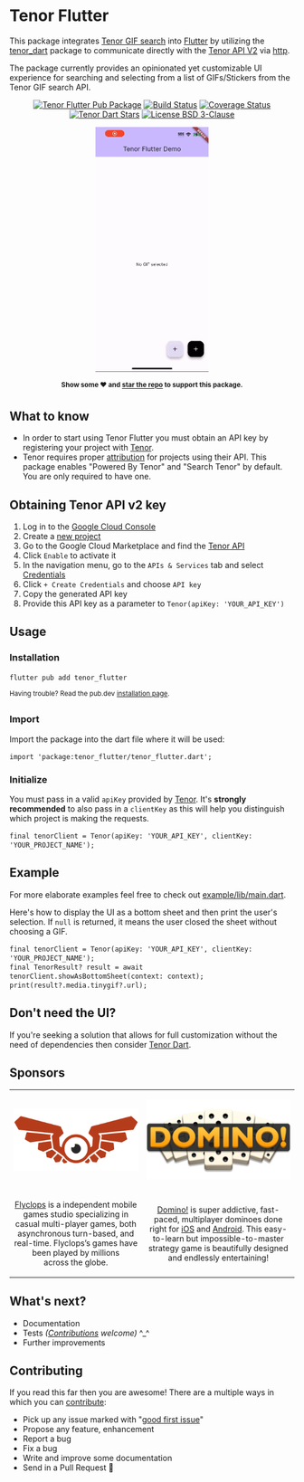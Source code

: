 # Tenor Flutter

This package integrates [Tenor GIF search](https://tenor.com/) into [Flutter](https://flutter.dev/) by utilizing the [tenor_dart](https://pub.dev/packages/tenor_dart) package to communicate directly with the [Tenor API V2](https://developers.google.com/tenor/guides/quickstart) via [http](https://pub.dev/packages/http).

The package currently provides an opinionated yet customizable UI experience for searching and selecting from a list of GIFs/Stickers from the Tenor GIF search API.

<p align="center">
  <a href="https://pub.dartlang.org/packages/tenor_flutter"><img src="https://img.shields.io/pub/v/tenor_flutter.svg" alt="Tenor Flutter Pub Package" /></a>
  <a href="https://github.com/Flyclops/tenor_flutter/actions/workflows/main.yml"><img src="https://github.com/flyclops/tenor_flutter/actions/workflows/main.yml/badge.svg" alt="Build Status" /></a>
  <a href="https://coveralls.io/github/Flyclops/tenor_flutter?branch=main"><img src="https://coveralls.io/repos/github/Flyclops/tenor_flutter/badge.svg?branch=main" alt="Coverage Status" /></a>
 <a href="https://github.com/flyclops/tenor_flutter/stargazers"><img src="https://img.shields.io/github/stars/flyclops/tenor_flutter?style=flat" alt="Tenor Dart Stars" /></a>
  <a href="https://github.com/Flyclops/tenor_flutter/blob/main/LICENSE"><img src="https://img.shields.io/badge/License-BSD_3--Clause-blue.svg" alt="License BSD 3-Clause" /></a>
</p>

<p align="center"><img src="https://github.com/flyclops/tenor_flutter/raw/main/example/assets/demo.gif" width="200" alt="Tenor Flutter Demo"/></p>

<p align="center"><strong><sup>Show some ❤️ and <a href="https://github.com/flyclops/tenor_flutter">star the repo</a> to support this package.</sup></strong></p>

## What to know

- In order to start using Tenor Flutter you must obtain an API key by registering your project with [Tenor](https://developers.google.com/tenor/guides/quickstart).
- Tenor requires proper [attribution](https://developers.google.com/tenor/guides/attribution) for projects using their API. This package enables "Powered By Tenor" and "Search Tenor" by default. You are only required to have one.

## Obtaining Tenor API v2 key

1. Log in to the [Google Cloud Console](https://console.cloud.google.com)
2. Create a [new project](https://console.cloud.google.com/projectcreate)
3. Go to the Google Cloud Marketplace and find the [Tenor API](https://console.cloud.google.com/marketplace/product/google/tenor.googleapis.com)
4. Click `Enable` to activate it
5. In the navigation menu, go to the `APIs & Services` tab and select [Credentials](https://console.cloud.google.com/apis/credentials)
6. Click `+ Create Credentials` and choose `API key`
7. Copy the generated API key
8. Provide this API key as a parameter to `Tenor(apiKey: 'YOUR_API_KEY')`

## Usage

### Installation

```
flutter pub add tenor_flutter
```

<sup>Having trouble? Read the pub.dev <a href="https://pub.dev/packages/tenor_flutter/install">installation page</a>.</sup>

### Import

Import the package into the dart file where it will be used:

```
import 'package:tenor_flutter/tenor_flutter.dart';
```

### Initialize

You must pass in a valid `apiKey` provided by [Tenor](https://developers.google.com/tenor/guides/quickstart). It's **strongly recommended** to also pass in a `clientKey` as this will help you distinguish which project is making the requests.

```
final tenorClient = Tenor(apiKey: 'YOUR_API_KEY', clientKey: 'YOUR_PROJECT_NAME');
```

## Example

For more elaborate examples feel free to check out [example/lib/main.dart](https://github.com/Flyclops/tenor_flutter/blob/main/example/lib/main.dart).

Here's how to display the UI as a bottom sheet and then print the user's selection. If `null` is returned, it means the user closed the sheet without choosing a GIF.

```
final tenorClient = Tenor(apiKey: 'YOUR_API_KEY', clientKey: 'YOUR_PROJECT_NAME');
final TenorResult? result = await tenorClient.showAsBottomSheet(context: context);
print(result?.media.tinygif?.url);
```

## Don't need the UI?

If you're seeking a solution that allows for full customization without the need of dependencies then consider [Tenor Dart](https://github.com/Flyclops/tenor_dart).

## Sponsors

<table>
  <tr>
    <td><p align="center"><a href="https://flyclops.com/"><img src="https://github.com/Flyclops/tenor_flutter/blob/main/example/assets/flyclops_logo_github.png?raw=true" alt="Flyclops"/></a></p></td>
    <td><p align="center"><a href="https://flyclops.com/games/domino.html"><img src="https://github.com/Flyclops/tenor_flutter/blob/main/example/assets/domino_logo_github.png?raw=true" alt="Domino!"/></a></p></td>
  </tr>
  <tr>
    <td><p align="center"><a href="https://flyclops.com/">Flyclops</a> is a independent mobile games studio specializing in casual multi-player games, both asynchronous turn-based, and real-time. Flyclops’s games have been played by millions across&nbsp;the&nbsp;globe.</p></td>
    <td><p align="center"><a href="https://flyclops.com/games/domino.html">Domino!</a> is super addictive, fast-paced, multiplayer dominoes done right for <a href="https://j.mp/domino_FREE">iOS</a> and <a href="https://flycl.ps/domino_android">Android</a>. This easy-to-learn but impossible-to-master strategy game is beautifully designed and endlessly&nbsp;entertaining!</p></td>
  </tr>
</table>

## What's next?

- Documentation
- Tests _([Contributions](https://github.com/Flyclops/tenor_flutter/blob/main/CONTRIBUTING.md) welcome)_ ^\_^
- Further improvements

## Contributing

If you read this far then you are awesome! There are a multiple ways in which you can [contribute](https://github.com/Flyclops/tenor_flutter/blob/main/CONTRIBUTING.md):

- Pick up any issue marked with "[good first issue](https://github.com/flyclops/tenor_flutter/issues?q=is:open+is:issue+label:%22good+first+issue%22)"
- Propose any feature, enhancement
- Report a bug
- Fix a bug
- Write and improve some documentation
- Send in a Pull Request 🙏

